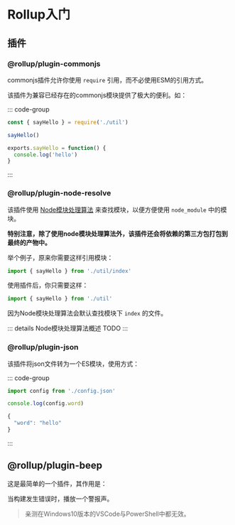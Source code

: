 # Rollup入门

## 插件

### @rollup/plugin-commonjs

commonjs插件允许你使用 `require` 引用，而不必使用ESM的引用方式。

该插件为兼容已经存在的commonjs模块提供了极大的便利。如：

::: code-group
```js [index.js]
const { sayHello } = require('./util')

sayHello()
```
``` js [util]
exports.sayHello = function() {
  console.log('hello')
}
```
:::



### @rollup/plugin-node-resolve

该插件使用 [Node模块处理算法](https://nodejs.org/api/modules.html#modules_all_together) 来查找模块，以便方便使用 `node_module` 中的模块。

**特别注意，除了使用node模块处理算法外，该插件还会将依赖的第三方包打包到最终的产物中。**

举个例子，原来你需要这样引用模块：

```js
import { sayHello } from './util/index'
```

使用插件后，你只需要这样：

```js
import { sayHello } from './util'
```

因为Node模块处理算法会默认查找模块下 `index` 的文件。

::: details Node模块处理算法概述
TODO
:::


### @rollup/plugin-json

该插件将json文件转为一个ES模块，使用方式：

::: code-group
```js [index.js]
import config from './config.json'

console.log(config.word)
```

```js [config.json]
{
  "word": "hello"
}

```
:::

## @rollup/plugin-beep

这是最简单的一个插件，其作用是：

当构建发生错误时，播放一个警报声。

> 亲测在Windows10版本的VSCode与PowerShell中都无效。

